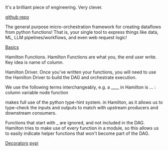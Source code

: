 It's a brilliant piece of engineering. Very clever. 

[github repo](https://github.com/dagworks-inc/hamilton)

The general purpose micro-orchestration framework for creating dataflows from python functions! 
That is, your single tool to express things like data, ML, LLM pipelines/workflows, and even web request logic!

[Basics](https://github.com/DAGWorks-Inc/hamilton/blob/main/basics.md)

Hamilton Functions.
Hamilton Functions are what you, the end user write. Key idea is name of column. 

Hamilton Driver.
Once you've written your functions, you will need to use the Hamilton Driver to build the DAG and orchestrate execution.

We use the following terms interchangeably, e.g. a ____ in Hamilton is ... :
    column
    variable
    node
    function

makes full use of the python type-hint system. 
in Hamilton, as it allows us to type-check the inputs and outputs to match with upstream producers and downstream consumers. 

Functions that start with _ are ignored, and not included in the DAG. Hamilton tries to make use of every function in a module, so this allows us to easily indicate helper functions that won't become part of the DAG.

[Decorators](https://github.com/DAGWorks-Inc/hamilton/blob/main/decorators.md)
[pypi](https://pypi.org/project/sf-hamilton/)